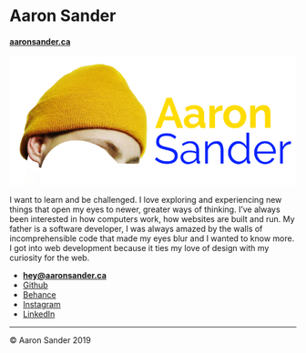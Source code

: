 # Aaron Sander

#### [aaronsander.ca](http://aaronsander.ca/)

![Logo](images/logo.png)

I want to learn and be challenged. I love exploring and experiencing new things that open my eyes to newer, greater ways of thinking. I’ve always been interested in how computers work, how websites are built and run. My father is a software developer, I was always amazed by the walls of incomprehensible code that made my eyes blur and I wanted to know more. I got into web development because it ties my love of design with my curiosity for the web.

- **[hey@aaronsander.ca](mailto:hey@aaronsander.ca)**
- [Github](https://github.com/sander-aaron)
- [Behance](https://www.behance.net/sand02743822)
- [Instagram](https://www.instagram.com/sander.aaron/)
- [LinkedIn](https://www.linkedin.com/in/aaron-sander-314ba2180/)

---

© Aaron Sander 2019
